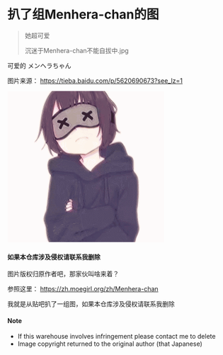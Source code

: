 扒了组Menhera-chan的图
=====

> 她超可爱
>
> 沉迷于Menhera-chan不能自拔中.jpg

可爱的 メンヘラちゃん

图片来源：
https://tieba.baidu.com/p/5620690673?see_lz=1


![Menhera-chan.gif](Menhera-chan.gif)


#### 如果本仓库涉及侵权请联系我删除

图片版权归原作者吧，那家伙叫啥来着？

参照这里：
https://zh.moegirl.org/zh/Menhera-chan

我就是从贴吧扒了一组图，如果本仓库涉及侵权请联系我删除

#### Note
- If this warehouse involves infringement please contact me to delete
- Image copyright returned to the original author (that Japanese)

